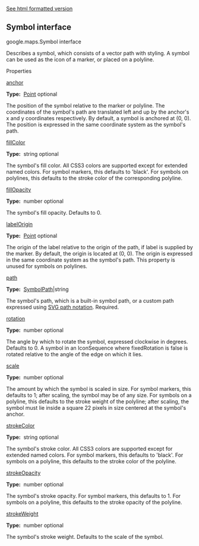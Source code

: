 [See html formatted version](https://huasofoundries.github.io/google-maps-documentation/Symbol.html)


Symbol interface
----------------

google.maps.Symbol interface

Describes a symbol, which consists of a vector path with styling. A symbol can be used as the icon of a marker, or placed on a polyline.

Properties

[anchor](#Symbol.anchor)

**Type:**  [Point](Point.md) optional

The position of the symbol relative to the marker or polyline. The coordinates of the symbol's path are translated left and up by the anchor's x and y coordinates respectively. By default, a symbol is anchored at (0, 0). The position is expressed in the same coordinate system as the symbol's path.

[fillColor](#Symbol.fillColor)

**Type:**  string optional

The symbol's fill color. All CSS3 colors are supported except for extended named colors. For symbol markers, this defaults to 'black'. For symbols on polylines, this defaults to the stroke color of the corresponding polyline.

[fillOpacity](#Symbol.fillOpacity)

**Type:**  number optional

The symbol's fill opacity. Defaults to 0.

[labelOrigin](#Symbol.labelOrigin)

**Type:**  [Point](Point.md) optional

The origin of the label relative to the origin of the path, if label is supplied by the marker. By default, the origin is located at (0, 0). The origin is expressed in the same coordinate system as the symbol's path. This property is unused for symbols on polylines.

[path](#Symbol.path)

**Type:**  [SymbolPath](SymbolPath.md)|string

The symbol's path, which is a built-in symbol path, or a custom path expressed using [SVG path notation](http://www.w3.org/TR/SVG/paths.html#PathData). Required.

[rotation](#Symbol.rotation)

**Type:**  number optional

The angle by which to rotate the symbol, expressed clockwise in degrees. Defaults to 0. A symbol in an IconSequence where fixedRotation is false is rotated relative to the angle of the edge on which it lies.

[scale](#Symbol.scale)

**Type:**  number optional

The amount by which the symbol is scaled in size. For symbol markers, this defaults to 1; after scaling, the symbol may be of any size. For symbols on a polyline, this defaults to the stroke weight of the polyline; after scaling, the symbol must lie inside a square 22 pixels in size centered at the symbol's anchor.

[strokeColor](#Symbol.strokeColor)

**Type:**  string optional

The symbol's stroke color. All CSS3 colors are supported except for extended named colors. For symbol markers, this defaults to 'black'. For symbols on a polyline, this defaults to the stroke color of the polyline.

[strokeOpacity](#Symbol.strokeOpacity)

**Type:**  number optional

The symbol's stroke opacity. For symbol markers, this defaults to 1. For symbols on a polyline, this defaults to the stroke opacity of the polyline.

[strokeWeight](#Symbol.strokeWeight)

**Type:**  number optional

The symbol's stroke weight. Defaults to the scale of the symbol.